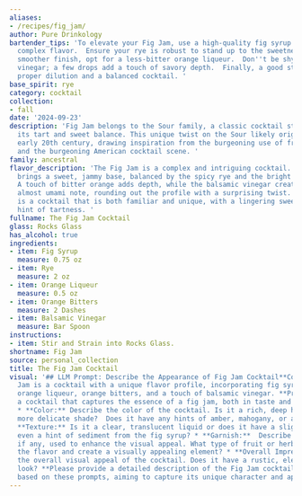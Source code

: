 ```yaml
---
aliases:
- /recipes/fig_jam/
author: Pure Drinkology
bartender_tips: 'To elevate your Fig Jam, use a high-quality fig syrup with a deep,
  complex flavor.  Ensure your rye is robust to stand up to the sweetness.  For a
  smoother finish, opt for a less-bitter orange liqueur.  Don''t be shy with the balsamic
  vinegar; a few drops add a touch of savory depth.  Finally, a good stir ensures
  proper dilution and a balanced cocktail. '
base_spirit: rye
category: cocktail
collection:
- fall
date: '2024-09-23'
description: 'Fig Jam belongs to the Sour family, a classic cocktail style known for
  its tart and sweet balance. This unique twist on the Sour likely originated in the
  early 20th century, drawing inspiration from the burgeoning use of fruit liqueurs
  and the burgeoning American cocktail scene. '
family: ancestral
flavor_description: 'The Fig Jam is a complex and intriguing cocktail.  The fig syrup
  brings a sweet, jammy base, balanced by the spicy rye and the bright orange liqueur.
  A touch of bitter orange adds depth, while the balsamic vinegar creates a savory,
  almost umami note, rounding out the profile with a surprising twist. The result
  is a cocktail that is both familiar and unique, with a lingering sweetness and a
  hint of tartness. '
fullname: The Fig Jam Cocktail
glass: Rocks Glass
has_alcohol: true
ingredients:
- item: Fig Syrup
  measure: 0.75 oz
- item: Rye
  measure: 2 oz
- item: Orange Liqueur
  measure: 0.5 oz
- item: Orange Bitters
  measure: 2 Dashes
- item: Balsamic Vinegar
  measure: Bar Spoon
instructions:
- item: Stir and Strain into Rocks Glass.
shortname: Fig Jam
source: personal_collection
title: The Fig Jam Cocktail
visual: '## LLM Prompt: Describe the Appearance of Fig Jam Cocktail**Context:**Fig
  Jam is a cocktail with a unique flavor profile, incorporating fig syrup, rye whiskey,
  orange liqueur, orange bitters, and a touch of balsamic vinegar. **Prompt:**Imagine
  a cocktail that captures the essence of a fig jam, both in taste and appearance.
  * **Color:** Describe the color of the cocktail. Is it a rich, deep hue or a lighter,
  more delicate shade?  Does it have any hints of amber, mahogany, or a deeper burgundy?*
  **Texture:** Is it a clear, translucent liquid or does it have a slight haze or
  even a hint of sediment from the fig syrup? * **Garnish:**  Describe the garnish,
  if any, used to enhance the visual appeal. What type of fruit or herb would complement
  the flavor and create a visually appealing element? * **Overall Impression:**  Describe
  the overall visual appeal of the cocktail. Does it have a rustic, elegant, or playful
  look? **Please provide a detailed description of the Fig Jam cocktail''s appearance
  based on these prompts, aiming to capture its unique character and appeal.** '
---
```



